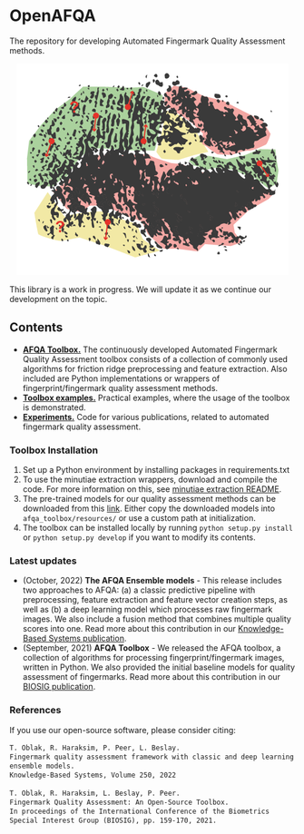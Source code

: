 # OpenAFQA

The repository for developing Automated Fingermark Quality Assessment methods.

<p align="center">
  <img src="resources/fm.png">
</p>

This library is a work in progress. We will update it as we continue our development on the topic. 

## Contents
    
- **[AFQA Toolbox.](afqa_toolbox)** The continuously developed Automated Fingermark Quality Assessment toolbox consists of a collection of commonly used algorithms for friction ridge preprocessing and feature extraction. 
  Also included are Python implementations or wrappers of fingerprint/fingermark quality assessment methods.
- **[Toolbox examples.](toolbox_examples)** Practical examples, where the usage of the toolbox is demonstrated.
- **[Experiments.](experiments)** Code for various publications, related to automated fingermark quality assessment. 

### Toolbox Installation

1. Set up a Python environment by installing packages in requirements.txt
2. To use the minutiae extraction wrappers, download and compile the code. For more information on this, see [minutiae extraction README](afqa_toolbox/minutiae/README.md).
3. The pre-trained models for our quality assessment methods can be downloaded from this [link](https://unilj-my.sharepoint.com/:u:/g/personal/tim_oblak_fri1_uni-lj_si/EWsIr-hK01NJit-NN8XufwIB3uTDYcz4xBjcQ9rYA_rzHA?e=kOWa2n). Either copy the downloaded models into `afqa_toolbox/resources/` or use a custom path at initialization.  
4. The toolbox can be installed locally by running `python setup.py install` or `python setup.py develop` if you want to modify its contents. 

### Latest updates 


- (October, 2022) **The AFQA Ensemble models** - This release includes two approaches to AFQA: (a) a classic predictive pipeline with preprocessing, feature extraction and feature vector creation steps, as well as (b) a deep learning model which processes raw fingermark images. We also include a fusion method that combines multiple quality scores into one. Read more about this contribution in our [Knowledge-Based Systems publication](https://doi.org/10.1016/j.knosys.2022.109148).      
- (September, 2021) **AFQA Toolbox** - We released the AFQA toolbox, a collection of algorithms for processing fingerprint/fingermark images, written in Python. We also provided the initial baseline models for quality assessment of fingermarks. Read more about this contribution in our [BIOSIG publication](https://doi.org/10.1109/BIOSIG52210.2021.9548318).     

 
### References
If you use our open-source software, please consider citing: 
    
    T. Oblak, R. Haraksim, P. Peer, L. Beslay. 
    Fingermark quality assessment framework with classic and deep learning ensemble models. 
    Knowledge-Based Systems, Volume 250, 2022    

    T. Oblak, R. Haraksim, L. Beslay, P. Peer. 
    Fingermark Quality Assessment: An Open-Source Toolbox. 
    In proceedings of the International Conference of the Biometrics Special Interest Group (BIOSIG), pp. 159-170, 2021.
     